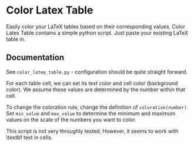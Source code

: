 # Color Latex Table
 Easily color your LaTeX tables based on their corresponding values.
 Color Latex Table contains a simple python script. Just paste your existing LaTeX table in.

## Documentation
See `color_latex_table.py` - configuration should be quite straight forward.

For each table cell, we can set its text color and cell color (background color). We assume these values are determined by the number within that cell.

To change the coloration rule, change the definition of `coloration(number)`. Set `min_value` and `max_value` to determine the minimum and maximum values on the scale of the numbers you want to color.

This script is not very throughly tested; However, it seems to work with \textbf text in cells.